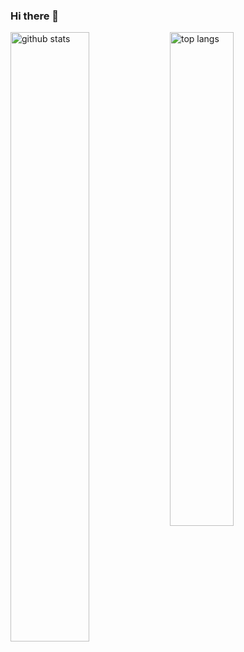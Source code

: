 ### Hi there 👋
<!-- #### Github Stats -->
<img src="https://github-readme-stats.vercel.app/api?username=Fry-Fr&show_icons=true&theme=gotham" alt="github stats" width="50%" align="left"/>
<!-- ### Top Languages -->
<img src="https://github-readme-stats.vercel.app/api/top-langs/?username=Fry-Fr&layout=compact&theme=gotham" alt="top langs" width="45%" />

<!--
**Fry-Fr/Fry-Fr** is a ✨ _special_ ✨ repository because its `README.md` (this file) appears on your GitHub profile.

Here are some ideas to get you started:

- 🔭 I’m currently working on ...
- 🌱 I’m currently learning ...
- 👯 I’m looking to collaborate on ...
- 🤔 I’m looking for help with ...
- 💬 Ask me about ...
- 📫 How to reach me: ...
- 😄 Pronouns: ...
- ⚡ Fun fact: ...

-->
